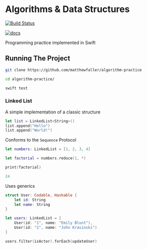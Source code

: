 # Algorithms & Data Structures

[![Build Status](https://travis-ci.com/matthewfaller/algorithm-practice.svg?branch=develop)](https://travis-ci.com/matthewfaller/algorithm-practice)

[![docs](https://img.shields.io/badge/read_the-docs-2196f3.svg)](https://matthewfaller.github.io/algorithm-practice/)

Programming practice implemented in Swift

## Running The Project

```bash
git clone https://github.com/matthewfaller/algorithm-practice
```

```bash
cd algorithm-practice/
```

```bash
swift test
```

### Linked List

A simple implementation of a classic structure

```swift
let list = LinkedList<String>()
list.append("Hello")
list.append("World!")
```

Conforms to the `Sequence` Protocol

```swift
let numbers: LinkedList = [1, 2, 3, 4]

let factorial = numbers.reduce(1, *)

print(factorial)

24
```

Uses generics

```swift
struct User: Codable, Hashable {
    let id: String
    let name: String
}

let users: LinkedList = [
    User(id: "1", name: "Emily Blunt"), 
    User(id: "2", name: "John Krasinski") 
]

users.filter(isActor).forEach(updateUser)
```